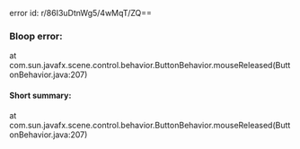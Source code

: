 error id: r/86I3uDtnWg5/4wMqT/ZQ==
### Bloop error:

at com.sun.javafx.scene.control.behavior.ButtonBehavior.mouseReleased(ButtonBehavior.java:207)
#### Short summary: 

at com.sun.javafx.scene.control.behavior.ButtonBehavior.mouseReleased(ButtonBehavior.java:207)